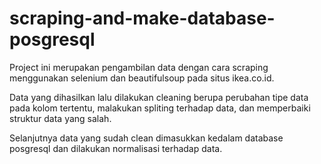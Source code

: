 # scraping-and-make-database-posgresql

Project ini merupakan pengambilan data dengan cara scraping menggunakan selenium dan beautifulsoup
pada situs ikea.co.id.

Data yang dihasilkan lalu dilakukan cleaning berupa perubahan tipe data pada kolom tertentu,
malakukan spliting terhadap data, dan memperbaiki struktur data yang salah.

Selanjutnya data yang sudah clean dimasukkan kedalam database posgresql dan dilakukan normalisasi terhadap data.
